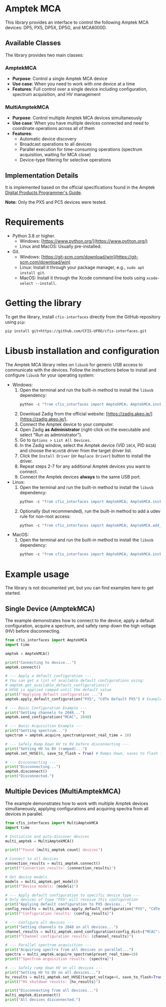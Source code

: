 # Amptek MCA

This library provides an interface to control the following Amptek MCA devices: DP5, PX5, DP5X, DP5G, and MCA8000D.

## Available Classes

The library provides two main classes:

### AmptekMCA
- **Purpose**: Control a single Amptek MCA device
- **Use case**: When you need to work with one device at a time
- **Features**: Full control over a single device including configuration, spectrum acquisition, and HV management

### MultiAmptekMCA
- **Purpose**: Control multiple Amptek MCA devices simultaneously
- **Use case**: When you have multiple devices connected and need to coordinate operations across all of them
- **Features**: 
  - Automatic device discovery
  - Broadcast operations to all devices
  - Parallel execution for time-consuming operations (spectrum acquisition, waiting for MCA close)
  - Device-type filtering for selective operations

## Implementation Details

It is implemented based on the official specifications found in the Amptek [Digital Products Programmer's Guide](https://www.amptek.com/-/media/ametekamptek/documents/resources/products/user-manuals/amptek-digital-products-programmers-guide-b3.pdf?la=en&revision=70db147d-b3c2-4d44-aaa2-374f648a4bc7).

**Note:** Only the PX5 and PC5 devices were tested.

# Requirements

*   Python 3.8 or higher.
    *   Windows: [https://www.python.org/](https://www.python.org/)
    *   Linux and MacOS: Usually pre-installed.
*   Git.
    *   Windows: [https://git-scm.com/download/win](https://git-scm.com/download/win)
    *   Linux: Install it through your package manager, e.g., `sudo apt install git`.
    *   MacOS: Install it through the Xcode command line tools using `xcode-select --install`.

# Getting the library

To get the library, install `cfis-interfaces` directly from the GitHub repository using `pip`:

```bash
pip install git+https://github.com/CFIS-UFRO/cfis-interfaces.git
```

# Libusb installation and configuration

The Amptek MCA library relies on `libusb` for generic USB access to communicate with the devices. Follow the instructions below to install and configure `libusb` for your operating system:

* Windows:
    1.  Open the terminal and run the built-in method to install the `libusb` dependency:
        ```python
        python -c "from cfis_interfaces import AmptekMCA; AmptekMCA.install_libusb()"
        ```
    2.  Download Zadig from the official website: [https://zadig.akeo.ie/](https://zadig.akeo.ie/).
    3.  Connect the Amptek device to your computer.
    4.  Open Zadig **as Administrator** (right-click on the executable and select "Run as administrator").
    5.  Go to `Options > List All Devices`.
    6.  In the Zadig window, select the Amptek device (VID `10C4`, PID `842A`) and choose the `WinUSB` driver from the target driver list.
    7.  Click the `Install Driver` (or `Replace Driver`) button to install the driver.
    8.  Repeat steps 2-7 for any additional Amptek devices you want to connect.
    9.  Connect the Amptek devices **always** to the same USB port.
* Linux:
    1.  Open the terminal and run the built-in method to install the `libusb` dependency:
        ```python
        python -c "from cfis_interfaces import AmptekMCA; AmptekMCA.install_libusb()"
        ```
    2. Optionally (but recommended), run the built-in method to add a udev rule for non-root access:
        ```python
        python -c "from cfis_interfaces import AmptekMCA; AmptekMCA.add_udev_rule()"
        ```
*  MacOS:
    1.  Open the terminal and run the built-in method to install the `libusb` dependency:
        ```python
        python -c "from cfis_interfaces import AmptekMCA; AmptekMCA.install_libusb()"
        ```

# Example usage

The library is not documented yet, but you can find examples here to get started.

## Single Device (AmptekMCA)

The example demonstrates how to connect to the device, apply a default configuration, acquire a spectrum, and safely ramp down the high voltage (HV) before disconnecting.

```python
from cfis_interfaces import AmptekMCA
import time

amptek = AmptekMCA()

print("Connecting to device...")
amptek.connect()

# --- Apply a default configuration ---
# You can get a list of available default configurations using:
# amptek.get_available_default_configurations()
# HVSE is applied ramped until the default value
print(f"Applying default configuration ...")
amptek.apply_default_configuration("PX5", "CdTe Default PX5") # Example for PX5

# --- Basic Configuration Example ---
print("Setting channels to 2048...")
amptek.send_configuration("MCAC", 2048)

# --- Basic Acquisition Example ---
print("Getting spectrum...")
spectrum = amptek.acquire_spectrum(preset_real_time = 10)

# --- Safely Ramp Down HV to 0V before disconnecting ---
print("Setting HV to 0V (ramped)...")
amptek.set_HVSE(0, save_to_flash = True) # Ramps down, saves to flash for safety start on next power on

# --- Disconnecting ---
print("Disconnecting...")
amptek.disconnect()
print("Disconnected.")
```

## Multiple Devices (MultiAmptekMCA)

The example demonstrates how to work with multiple Amptek devices simultaneously, applying configurations and acquiring spectra from all devices in parallel.

```python
from cfis_interfaces import MultiAmptekMCA
import time

# Initialize and auto-discover devices
multi_amptek = MultiAmptekMCA()

print(f"Found {multi_amptek.count} devices")

# Connect to all devices
connection_results = multi_amptek.connect()
print(f"Connection results: {connection_results}")

# Get device models
models = multi_amptek.get_model()
print(f"Device models: {models}")

# --- Apply default configuration to specific device type ---
# Only devices of type "PX5" will receive this configuration
print("Applying default configuration to PX5 devices...")
config_results = multi_amptek.apply_default_configuration("PX5", "CdTe Default PX5")
print(f"Configuration results: {config_results}")

# --- Configure all devices ---
print("Setting channels to 2048 on all devices...")
channel_results = multi_amptek.send_configuration(config_dict={"MCAC": 2048})
print(f"Channel configuration results: {channel_results}")

# --- Parallel spectrum acquisition ---
print("Acquiring spectra from all devices in parallel...")
spectra = multi_amptek.acquire_spectrum(preset_real_time=10)
print(f"Spectrum acquisition results: {spectra}")

# --- Safely ramp down HV on all devices ---
print("Setting HV to 0V on all devices...")
hv_results = multi_amptek.set_HVSE(target_voltage=0, save_to_flash=True)
print(f"HV shutdown results: {hv_results}")

print("Disconnecting from all devices...")
multi_amptek.disconnect()
print("All devices disconnected.")
```
